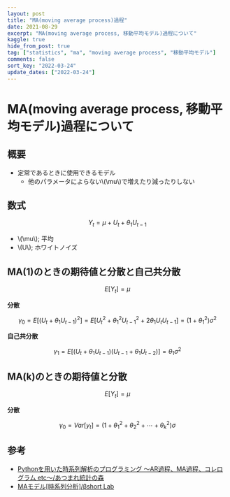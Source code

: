 ```yaml
---
layout: post
title: "MA(moving average process)過程"
date: 2021-08-29
excerpt: "MA(moving average process, 移動平均モデル)過程について"
kaggle: true
hide_from_post: true
tag: ["statistics", "ma", "moving average process", "移動平均モデル"]
comments: false
sort_key: "2022-03-24"
update_dates: ["2022-03-24"]
---
```


# MA(moving average process, 移動平均モデル)過程について

## 概要
 - 定常であるときに使用できるモデル
   - 他のパラメータによらない\\(\mu\\)で増えたり減ったりしない
 
## 数式

$$
Y_t = \mu + U_t + \theta_1U_{t-1}
$$

 - \\(\mu\\); 平均
 - \\(U\\); ホワイトノイズ

## MA(1)のときの期待値と分散と自己共分散

$$
E[Y_t] = \mu
$$

**分散**  

$$
\gamma_0 = E[(U_t + \theta_1U_{t-1})^2] = E[U_t^2+\theta_1^2U_{t-1}^2+2\theta_1U_tU_{t-1}] = (1+\theta_1^2)\sigma^2
$$

**自己共分散**  

$$
\gamma_1 = E[(U_t + \theta_1U_{t-1})(U_{t-1} + \theta_1U_{t-2})] = \theta_1 \sigma^2
$$

## MA(k)のときの期待値と分散

$$
E[Y_t] = \mu
$$

**分散**  

$$
\gamma_0 = Var[y_t]
= (1+\theta_1^2+\theta_2^2+\cdots+\theta_k^2)\sigma
$$

## 参考
 - [Pythonを用いた時系列解析のプログラミング 〜AR過程、MA過程、コレログラム etc〜/あつまれ統計の森](https://www.hello-statisticians.com/python/stat_program3.html)
 - [MAモデル[時系列分析]/βshort Lab](https://betashort-lab.com/%E3%83%87%E3%83%BC%E3%82%BF%E3%82%B5%E3%82%A4%E3%82%A8%E3%83%B3%E3%82%B9/%E6%99%82%E7%B3%BB%E5%88%97%E8%A7%A3%E6%9E%90/ma%E3%83%A2%E3%83%87%E3%83%AB%E6%99%82%E7%B3%BB%E5%88%97%E5%88%86%E6%9E%90/)
